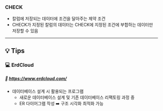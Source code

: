   ##
### CHECK
- 칼럼에 저장되는 데이터에 조건을 달아주는 제약 조건
- CHECK가 지정된 칼럼의 데이터는 CHECK에 지정된 조건에 부합하는 데이터만 저장할 수 있음

---
## **💡 Tips**
### **💻 ErdCloud**
##### 🔗 https://www.erdcloud.com/
- 데이터베이스 설계 시 활용되는 프로그램
  - 새로운 데이터베이스 설계 및 기존 데이터베이스 리팩토링 과정 중
  - ER 다이어그램 작성 ➡️ 구조 시각화 최적화 가능
